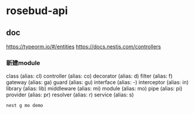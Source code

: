 # rosebud-api

## doc

<https://typeorm.io/#/entities>
<https://docs.nestjs.com/controllers>

### 新建module

class (alias: cl)
controller (alias: co)
decorator (alias: d)
filter (alias: f)
gateway (alias: ga)
guard (alias: gu)
interface (alias: -)
interceptor (alias: in)
library (alias: lib)
middleware (alias: mi)
module (alias: mo)
pipe (alias: pi)
provider (alias: pr)
resolver (alias: r)
service (alias: s)

```js
nest g mo demo
```
